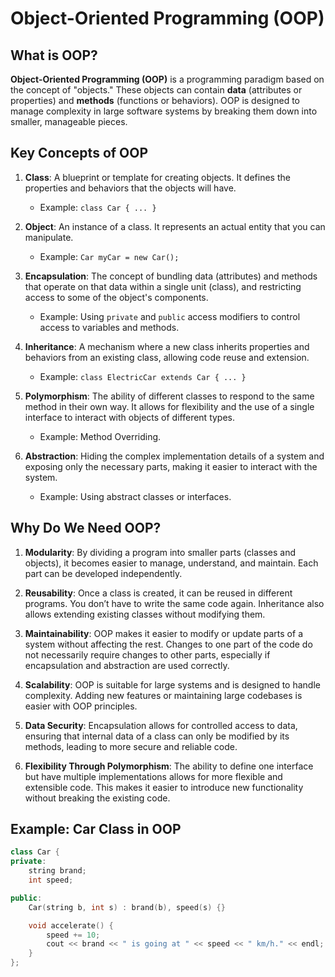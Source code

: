 
# Object-Oriented Programming (OOP)

## What is OOP?

**Object-Oriented Programming (OOP)** is a programming paradigm based on the concept of "objects." These objects can contain **data** (attributes or properties) and **methods** (functions or behaviors). OOP is designed to manage complexity in large software systems by breaking them down into smaller, manageable pieces.

## Key Concepts of OOP

1. **Class**: A blueprint or template for creating objects. It defines the properties and behaviors that the objects will have.
   - Example: `class Car { ... }`

2. **Object**: An instance of a class. It represents an actual entity that you can manipulate.
   - Example: `Car myCar = new Car();`

3. **Encapsulation**: The concept of bundling data (attributes) and methods that operate on that data within a single unit (class), and restricting access to some of the object's components.
   - Example: Using `private` and `public` access modifiers to control access to variables and methods.

4. **Inheritance**: A mechanism where a new class inherits properties and behaviors from an existing class, allowing code reuse and extension.
   - Example: `class ElectricCar extends Car { ... }`

5. **Polymorphism**: The ability of different classes to respond to the same method in their own way. It allows for flexibility and the use of a single interface to interact with objects of different types.
   - Example: Method Overriding.

6. **Abstraction**: Hiding the complex implementation details of a system and exposing only the necessary parts, making it easier to interact with the system.
   - Example: Using abstract classes or interfaces.

## Why Do We Need OOP?

1. **Modularity**: By dividing a program into smaller parts (classes and objects), it becomes easier to manage, understand, and maintain. Each part can be developed independently.

2. **Reusability**: Once a class is created, it can be reused in different programs. You don’t have to write the same code again. Inheritance also allows extending existing classes without modifying them.

3. **Maintainability**: OOP makes it easier to modify or update parts of a system without affecting the rest. Changes to one part of the code do not necessarily require changes to other parts, especially if encapsulation and abstraction are used correctly.

4. **Scalability**: OOP is suitable for large systems and is designed to handle complexity. Adding new features or maintaining large codebases is easier with OOP principles.

5. **Data Security**: Encapsulation allows for controlled access to data, ensuring that internal data of a class can only be modified by its methods, leading to more secure and reliable code.

6. **Flexibility Through Polymorphism**: The ability to define one interface but have multiple implementations allows for more flexible and extensible code. This makes it easier to introduce new functionality without breaking the existing code.

## Example: Car Class in OOP
```cpp
class Car {
private:
    string brand;
    int speed;

public:
    Car(string b, int s) : brand(b), speed(s) {}

    void accelerate() {
        speed += 10;
        cout << brand << " is going at " << speed << " km/h." << endl;
    }
};
```
